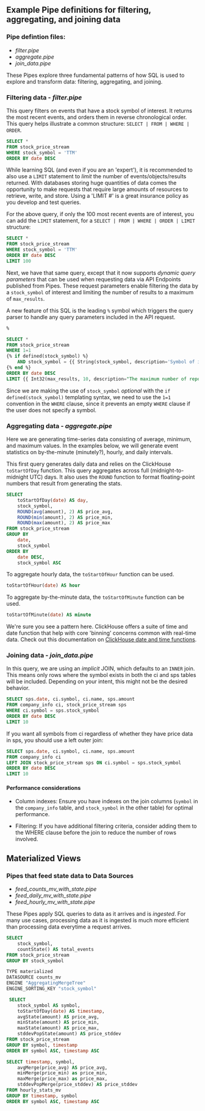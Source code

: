 ## Example Pipe definitions for filtering, aggregating, and joining data

### Pipe defintion files: 
+ *filter.pipe* 
+ *aggregate.pipe*
+ *join_data.pipe*

These Pipes explore three fundamental patterns of how SQL is used to explore and transform data: filtering, aggregating, and joining.

### Filtering data - *filter.pipe*

This query filters on events that have a stock symbol of interest. It returns the most recent events, and orders them in reverse chronological order. This query helps illustrate a common structure: `SELECT | FROM | WHERE | ORDER`. 

```sql
SELECT * 
FROM stock_price_stream
WHERE stock_symbol = 'TTM'
ORDER BY date DESC
```

While learning SQL (and even if you are an 'expert'), it is recommended to also use a `LIMIT` statement to *limit* the number of events/objects/results returned. With databases storing huge quantities of data comes the opportunity to make requests that require large amounts of resources to retrieve, write, and store. Using a 'LIMIT #' is a great insurance policy as you develop and test queries. 

For the above query, if only the 100 most recent events are of interest, you can add the `LIMIT` statement, for a `SELECT | FROM | WHERE | ORDER | LIMIT` structure:

```sql
SELECT * 
FROM stock_price_stream
WHERE stock_symbol = 'TTM'
ORDER BY date DESC
LIMIT 100
```

Next, we have that same query, except that it now supports *dynamic query parameters* that can be used when requesting data via API Endpoints published from Pipes. These request parameters enable filtering the data by a `stock_symbol` of interest and limiting the number of results to a maximum of `max_results`. 

A new feature of this SQL is the leading `%` symbol which triggers the query parser to handle any query parameters included in the API request. 

```sql
%

SELECT * 
FROM stock_price_stream
WHERE 1=1
{% if defined(stock_symbol) %}
    AND stock_symbol = {{ String(stock_symbol, description='Symbol of interest.') }}
{% end %}
ORDER BY date DESC
LIMIT {{ Int32(max_results, 10, description="The maximum number of reports to return per response.") }}
```
Since we are making the use of `stock_symbol` *optional* with the `if defined(stock_symbol)` templating syntax, we need to use the `1=1` convention in the `WHERE` clause, since it prevents an empty `WHERE` clause if the user does not specify a symbol. 

### Aggregating data - *aggregate.pipe*

Here we are generating time-series data consisting of average, minimum, and maximum values. In the examples below, we will generate event statistics on by-the-minute (minutely?), hourly, and daily intervals. 

This first query generates daily data and relies on the ClickHouse `toStartOfDay` function. This query aggregates across full (midnight-to-midnight UTC) days. It also uses the `ROUND` function to format floating-point numbers that result from generating the stats. 

```sql
SELECT
    toStartOfDay(date) AS day,
    stock_symbol,
    ROUND(avg(amount), 2) AS price_avg,
    ROUND(min(amount), 2) AS price_min,
    ROUND(max(amount), 2) AS price_max
FROM stock_price_stream
GROUP BY
    date,
    stock_symbol
ORDER BY
    date DESC,
    stock_symbol ASC    
```

To aggregate hourly data, the `toStartOfHour` function can be used. 

```sql
toStartOfHour(date) AS hour
```

To aggregate by-the-minute data, the `toStartOfMinute` function can be used. 

```sql
toStartOfMinute(date) AS minute
```

We're sure you see a pattern here. ClickHouse offers a suite of time and date function that help with core 'binning' concerns common with real-time data. Check out this documentation on [ClickHouse date and time functions](https://clickhouse.com/docs/en/sql-reference/functions/date-time-functions).

### Joining data - *join_data.pipe* 

In this query, we are using an *implicit* JOIN, which defaults to an `INNER` join. This means only rows where the symbol exists in both the ci and sps tables will be included. Depending on your intent, this might not be the desired behavior. 

```sql
SELECT sps.date, ci.symbol, ci.name, sps.amount 
FROM company_info ci, stock_price_stream sps
WHERE ci.symbol = sps.stock_symbol
ORDER BY date DESC
LIMIT 10
```

If you want all symbols from ci regardless of whether they have price data in sps, you should use a left outer join:

```sql
SELECT sps.date, ci.symbol, ci.name, sps.amount
FROM company_info ci
LEFT JOIN stock_price_stream sps ON ci.symbol = sps.stock_symbol
ORDER BY date DESC
LIMIT 10
```

#### Performance considerations

* Column indexes: Ensure you have indexes on the join columns (`symbol` in the `company_info` table, and `stock_symbol` in the other table) for optimal performance.

* Filtering: If you have additional filtering criteria, consider adding them to the WHERE clause before the join to reduce the number of rows involved.

## Materialized Views

### Pipes that feed state data to Data Sources
+ *feed_counts_mv_with_state.pipe* 
+ *feed_daily_mv_with_state.pipe* 
+ *feed_hourly_mv_with_state.pipe* 

These Pipes apply SQL queries to data as it arrives and is *ingested*. For many use cases, processing data as it is ingested is much more efficient than processing data everytime a request arrives.  

```sql
SELECT
    stock_symbol,
    countState() AS total_events
FROM stock_price_stream
GROUP BY stock_symbol
```

```bash
TYPE materialized
DATASOURCE counts_mv
ENGINE "AggregatingMergeTree"
ENGINE_SORTING_KEY "stock_symbol"
```

```sql
 SELECT
    stock_symbol AS symbol,
    toStartOfDay(date) AS timestamp,
    avgState(amount) AS price_avg,
    minState(amount) AS price_min,
    maxState(amount) AS price_max,
    stddevPopState(amount) AS price_stddev
FROM stock_price_stream
GROUP BY symbol, timestamp
ORDER BY symbol ASC, timestamp ASC
```

```sql
SELECT timestamp, symbol, 
    avgMerge(price_avg) AS price_avg,
    minMerge(price_min) as price_min,
    maxMerge(price_max) as price_max,
    stddevPopMerge(price_stddev) AS price_stddev
FROM hourly_stats_mv
GROUP BY timestamp, symbol
ORDER BY symbol ASC, timestamp ASC
```
